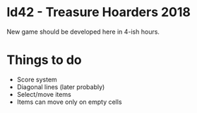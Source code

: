 # ld42 - Treasure Hoarders 2018

New game should be developed here in 4-ish hours.

# Things to do
* Score system
* Diagonal lines (later probably)
* Select/move items
* Items can move only on empty cells
